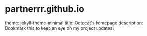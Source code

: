 # partnerrr.github.io

theme: jekyll-theme-minimal
title: Octocat's homepage
description: Bookmark this to keep an eye on my project updates!
